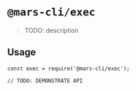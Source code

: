 # `@mars-cli/exec`

> TODO: description

## Usage

```
const exec = require('@mars-cli/exec');

// TODO: DEMONSTRATE API
```
